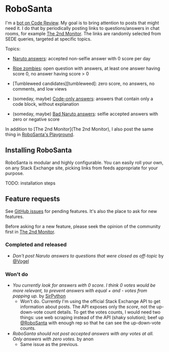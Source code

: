 RoboSanta
=========

I'm a [bot on Code Review][cr-user]. My goal is to bring attention to posts that might need it.
I do that by periodically posting links to questions/answers in chat rooms,
for example [The 2nd Monitor][the-2nd-monitor].
The links are randomly selected from SEDE queries, targeted at specific topics.

Topics:

- [Naruto answers][naruto]: accepted non-selfie answer with 0 score per day

- [Ripe zombies][ripe-zombie]: open question with answers, at least one answer having score 0, no answer having score > 0

- [Tumbleweed candidates][tumbleweed]: zero score, no answers, no comments, and low views

- (someday, maybe) [Code-only answers][code-only-answers]: answers that contain only a code block, without explanation

- (someday, maybe) [Bad Naruto answers][bad-naruto]: selfie accepted answers with zero or negative score

In addition to [The 2nd Monitor](The 2nd Monitor), I also post the same thing in [RoboSanta's Playground][playground].

Installing RoboSanta
--------------------

RoboSanta is modular and highly configurable. You can easily roll your own,
on any Stack Exchange site, picking links from feeds appropriate for your purpose.

TODO: installation steps

Feature requests
----------------

See [GitHub issues][issues] for pending features. It's also the place to ask for new features.

Before asking for a new feature, please seek the opinion of the community first in [The 2nd Monitor][the-2nd-monitor].

### Completed and released

- *Don't post Naruto answers to questions that were closed as off-topic* by [@Vogel](http://codereview.stackexchange.com/users/37660/vogel612)

### Won't do

- *You currently look for answers with 0 score. I think 0 votes would be more relevant, to prevent answers with equal + and - votes from popping up.* by [SirPython](http://codereview.stackexchange.com/users/59481/sirpython)
  + Won't do. Currently I'm using the official Stack Exchange API to get information about posts.
    The API exposes only the *score*, not the up-down-vote count details. To get the votes counts,
    I would need two things: use web scraping instead of the API (shaky solution);
    beef up [@RoboSanta](http://codereview.stackexchange.com/users/75639/robosanta) with enough rep
    so that he can see the up-down-vote counts.
- *RoboSanta should not post accepted answers with any votes at all.  Only answers with zero votes.* by anon
  + Same issue as the previous.

[the-2nd-monitor]: http://chat.stackexchange.com/rooms/8595/the-2nd-monitor
[playground]: http://chat.stackexchange.com/rooms/26245/robosantas-playground
[issues]: https://github.com/janosgyerik/robosanta/issues
[cr-user]: http://codereview.stackexchange.com/users/75639/robosanta
[naruto]: http://meta.codereview.stackexchange.com/a/4946/12390
[ripe-zombie]: http://meta.codereview.stackexchange.com/a/4970/12390
[code-only-answers]: http://meta.codereview.stackexchange.com/a/5659/12390
[bad-naruto]: http://meta.codereview.stackexchange.com/a/5660/12390
